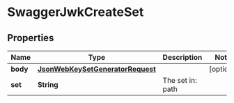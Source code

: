 
# SwaggerJwkCreateSet

## Properties
Name | Type | Description | Notes
------------ | ------------- | ------------- | -------------
**body** | [**JsonWebKeySetGeneratorRequest**](JsonWebKeySetGeneratorRequest.md) |  |  [optional]
**set** | **String** | The set in: path | 



